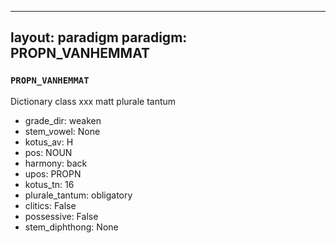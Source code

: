 
---
layout: paradigm
paradigm: PROPN_VANHEMMAT
---
### ` PROPN_VANHEMMAT `

Dictionary class xxx matt plurale tantum
* grade_dir: weaken
* stem_vowel: None
* kotus_av: H
* pos: NOUN
* harmony: back
* upos: PROPN
* kotus_tn: 16
* plurale_tantum: obligatory
* clitics: False
* possessive: False
* stem_diphthong: None
